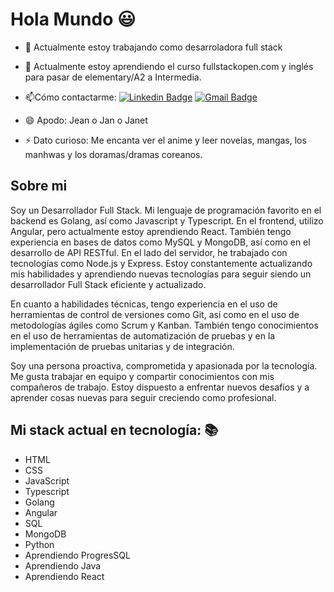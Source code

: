 # Hola Mundo :smiley:


- 🔭 Actualmente estoy trabajando como desarroladora full stack
- 🌱 Actualmente estoy aprendiendo el curso fullstackopen.com y inglés para pasar de elementary/A2 a Intermedia.
- 📫Cómo contactarme:  [![Linkedin Badge](https://img.shields.io/badge/-LinkedIn-blue?style=flat-square&logo=Linkedin&logoColor=white&link=https://www.linkedin.com/in/jeanette-elizabeth-mu%C3%B1oz/)](https://www.linkedin.com/in/jeanette-elizabeth-mu%C3%B1oz/)         [![Gmail Badge](https://img.shields.io/badge/Gmail-d14836?style=flat-square&logo=Gmail&logoColor=white&link=mailto:munozjeanette23@gmail.com)](mailto:munozjeanette23@gmail.com)

- 😄 Apodo: Jean o Jan o Janet
- ⚡ Dato curioso: Me encanta ver el anime y leer novelas, mangas, los manhwas y los doramas/dramas coreanos.



## Sobre mi
Soy un Desarrollador Full Stack. Mi lenguaje de programación favorito en el backend es Golang, así como Javascript y Typescript. En el frontend, utilizo Angular, pero actualmente estoy aprendiendo React. También tengo experiencia en bases de datos como MySQL y MongoDB, así como en el desarrollo de API RESTful. En el lado del servidor, he trabajado con tecnologías como Node.js y Express. Estoy constantemente actualizando mis habilidades y aprendiendo nuevas tecnologías para seguir siendo un desarrollador Full Stack eficiente y actualizado.

En cuanto a habilidades técnicas, tengo experiencia en el uso de herramientas de control de versiones como Git, así como en el uso de metodologías ágiles como Scrum y Kanban. También tengo conocimientos en el uso de herramientas de automatización de pruebas y en la implementación de pruebas unitarias y de integración.

Soy una persona proactiva, comprometida y apasionada por la tecnología. Me gusta trabajar en equipo y compartir conocimientos con mis compañeros de trabajo. Estoy dispuesto a enfrentar nuevos desafíos y a aprender cosas nuevas para seguir creciendo como profesional.

## Mi stack actual en tecnología: :books:
- HTML
- CSS
- JavaScript
- Typescript
- Golang
- Angular
- SQL
- MongoDB
- Python
- Aprendiendo ProgresSQL
- Aprendiendo Java
- Aprendiendo React



